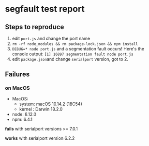 # segfault test report

## Steps to reproduce

1. edit `port.js` and change the port name
2. `rm -rf node_modules && rm package-lock.json && npm install`
3. `DEBUG=* node port.js` and a segmentation fault occurs! Here's the console output: `[1] 16897 segmentation fault node port.js`
4. edit `package.json`and change `serialport` version, got to 2.

## Failures

### on MacOS

- MacOS:
  - system: macOS 10.14.2 (18C54)
  - kernel : Darwin 18.2.0
- node: 8.12.0
- npm: 6.4.1

**fails** with serialport versions >= 7.0.1

**works** with serialport version 6.2.2
